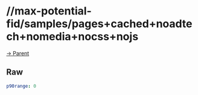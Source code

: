 
# //max-potential-fid/samples/pages+cached+noadtech+nomedia+nocss+nojs

[→ Parent](../..)


## Raw


```yaml
p90range: 0

```


